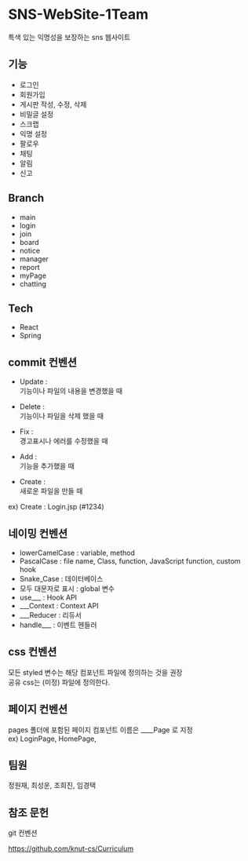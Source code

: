# SNS-WebSite-1Team

특색 있는 익명성을 보장하는 sns 웹사이트
<br>

## 기능
 - 로그인    
 - 회원가입    
 - 게시판 작성, 수정, 삭제    
 - 비밀글 설정    
 - 스크랩    
 - 익명 설정    
 - 팔로우    
 - 채팅    
 - 알림    
 - 신고    

## Branch
 - main    
 - login    
 - join    
 - board    
 - notice    
 - manager    
 - report    
 - myPage    
 - chatting    

## Tech    
 - React    
 - Spring

## commit 컨벤션    
 - Update :     
기능이나 파일의 내용을 변경했을 때

 - Delete :     
기능이나 파일을 삭제 했을 때    

 - Fix :    
경고표시나 에러를 수정했을 때

 - Add :     
기능을 추가했을 때

 - Create :      
새로운 파일을  만들 때    

ex) Create : Login.jsp (#1234)      
    
## 네이밍 컨벤션    
 - lowerCamelCase : variable, method    
 - PascalCase : file name, Class, function, JavaScript function, custom hook    
 - Snake_Case : 데이터베이스     
 - 모두 대문자로 표시 : global 변수
 - use___ : Hook API
 - ___Context : Context API
 - ___Reducer : 리듀서
 - handle___ : 이벤트 헨들러

## css 컨벤션    
모든 styled 변수는 해당 컴포넌트 파일에 정의하는 것을 권장    
공유 css는 (미정) 파일에 정의한다.    

## 페이지 컨벤션
pages 폴더에 포함된 페이지 컴포넌트 이름은 ____Page 로 지정    
ex) LoginPage, HomePage, 

    
## 팀원
정원재, 최성운, 조희진, 임경택    

## 참조 문헌

git 컨벤션    

https://github.com/knut-cs/Curriculum
